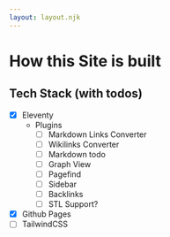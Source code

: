 ```yaml
---
layout: layout.njk
---
```

# How this Site is built

## Tech Stack (with todos)

- [x] Eleventy
  - Plugins
    - [ ] Markdown Links Converter
    - [ ] Wikilinks Converter
    - [ ] Markdown todo
    - [ ] Graph View
    - [ ] Pagefind
    - [ ] Sidebar
    - [ ] Backlinks
    - [ ] STL Support?
- [x] Github Pages
- [ ] TailwindCSS
